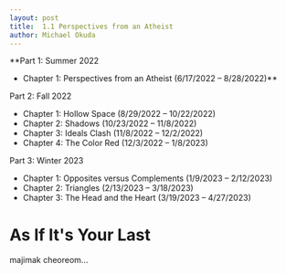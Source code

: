 ```yaml
---
layout: post
title:  1.1 Perspectives from an Atheist
author: Michael Okuda
---
```


**Part 1: Summer 2022
- Chapter 1: Perspectives from an Atheist (6/17/2022 – 8/28/2022)**

Part 2: Fall 2022 
- Chapter 1: Hollow Space (8/29/2022 – 10/22/2022)
- Chapter 2: Shadows (10/23/2022 – 11/8/2022)
- Chapter 3: Ideals Clash (11/8/2022 – 12/2/2022)
- Chapter 4: The Color Red (12/3/2022 – 1/8/2023)

Part 3: Winter 2023
- Chapter 1: Opposites versus Complements (1/9/2023 – 2/12/2023)
- Chapter 2: Triangles (2/13/2023 – 3/18/2023)
- Chapter 3: The Head and the Heart (3/19/2023 – 4/27/2023)

# As If It's Your Last

majimak cheoreom...
